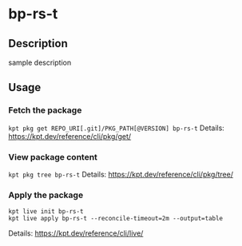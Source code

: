 # bp-rs-t

## Description
sample description

## Usage

### Fetch the package
`kpt pkg get REPO_URI[.git]/PKG_PATH[@VERSION] bp-rs-t`
Details: https://kpt.dev/reference/cli/pkg/get/

### View package content
`kpt pkg tree bp-rs-t`
Details: https://kpt.dev/reference/cli/pkg/tree/

### Apply the package
```
kpt live init bp-rs-t
kpt live apply bp-rs-t --reconcile-timeout=2m --output=table
```
Details: https://kpt.dev/reference/cli/live/
